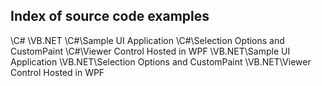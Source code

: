## Index of source code examples


\C#
\VB.NET
\C#\Sample UI Application
\C#\Selection Options and CustomPaint
\C#\Viewer Control Hosted in WPF
\VB.NET\Sample UI Application
\VB.NET\Selection Options and CustomPaint
\VB.NET\Viewer Control Hosted in WPF

